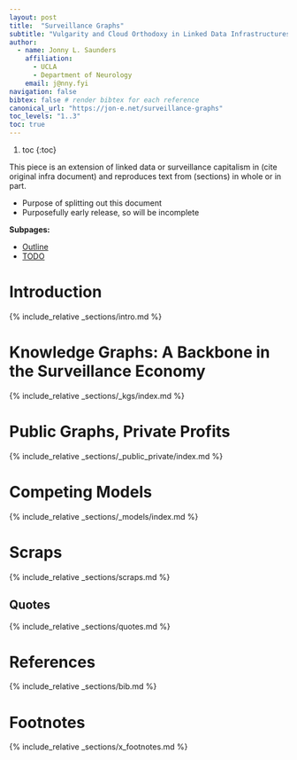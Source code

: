 ```yaml
---
layout: post
title:  "Surveillance Graphs"
subtitle: "Vulgarity and Cloud Orthodoxy in Linked Data Infrastructures"
author: 
  - name: Jonny L. Saunders
    affiliation: 
      - UCLA
      - Department of Neurology
    email: j@nny.fyi
navigation: false
bibtex: false # render bibtex for each reference
canonical_url: "https://jon-e.net/surveillance-graphs"
toc_levels: "1..3"
toc: true
---
```


1. toc
{:toc}

<div class="foreword">
  This piece is an extension of linked data or surveillance capitalism in (cite original infra document) and reproduces text from (sections) in whole or in part. 

  - Purpose of splitting out this document
  - Purposefully early release, so will be incomplete
</div>

**Subpages:**

- [Outline](outline.html)
- [TODO](todo.html)

# Introduction

{% include_relative _sections/intro.md %}

# Knowledge Graphs: A Backbone in the Surveillance Economy

{% include_relative _sections/_kgs/index.md %}

# Public Graphs, Private Profits

{% include_relative _sections/_public_private/index.md %}

# Competing Models

{% include_relative _sections/_models/index.md %}

# Scraps

{% include_relative _sections/scraps.md %}

## Quotes

{% include_relative _sections/quotes.md %}

# References

{% include_relative _sections/bib.md %}

# Footnotes

{% include_relative _sections/x_footnotes.md %}


